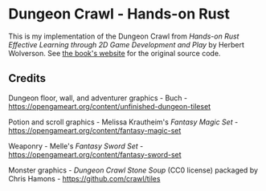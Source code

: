 # Dungeon Crawl - Hands-on Rust

This is my implementation of the Dungeon Crawl from _Hands-on Rust Effective
Learning through 2D Game Development and Play_ by Herbert Wolverson. See
[the book's website](https://pragprog.com/titles/hwrust/hands-on-rust/) for
the original source code.

## Credits

Dungeon floor, wall, and adventurer graphics - Buch - https://opengameart.org/content/unfinished-dungeon-tileset

Potion and scroll graphics - Melissa Krautheim's _Fantasy Magic Set_ - https://opengameart.org/content/fantasy-magic-set

Weaponry - Melle's _Fantasy Sword Set_ - https://opengameart.org/content/fantasy-sword-set

Monster graphics - _Dungeon Crawl Stone Soup_ (CC0 license) packaged by Chris Hamons - https://github.com/crawl/tiles
